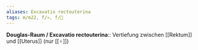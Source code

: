 ```yaml
---
aliases: Excavatio rectouterina
tags: m/m22, f/💀, f/🦩
---
```

**Douglas-Raum / Excavatio rectouterina**:: Vertiefung zwischen [[Rektum]] und [[Uterus]] (nur [[♀]])
